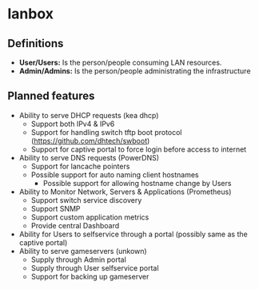# lanbox

## Definitions

* **User/Users:** Is the person/people consuming LAN resources.
* **Admin/Admins:** Is the person/people administrating the infrastructure

## Planned features

* Ability to serve DHCP requests (kea dhcp)
  * Support both IPv4 & IPv6
  * Support for handling switch tftp boot protocol (<https://github.com/dhtech/swboot>)
  * Support for captive portal to force login before access to internet
* Ability to serve DNS requests (PowerDNS)
  * Support for lancache pointers
  * Possible support for auto naming client hostnames
    * Possible support for allowing hostname change by Users
* Ability to Monitor Network, Servers & Applications (Prometheus)
  * Support switch service discovery
  * Support SNMP
  * Support custom application metrics
  * Provide central Dashboard
* Ability for Users to selfservice through a portal (possibly same as the captive portal)
* Ability to serve gameservers (unkown)
  * Supply through Admin portal
  * Supply through User selfservice portal
  * Support for backing up gameserver
